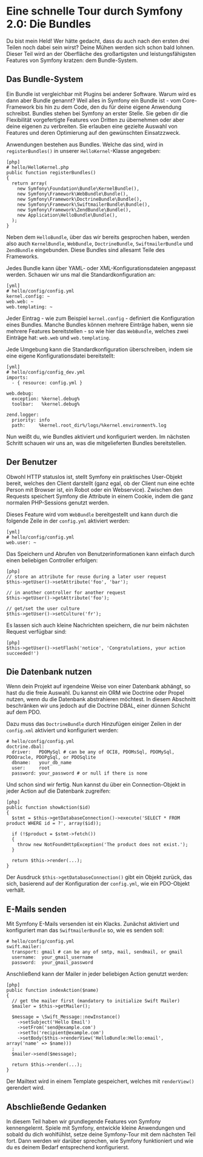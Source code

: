 Eine schnelle Tour durch Symfony 2.0: Die Bundles
=================================================

Du bist mein Held! Wer hätte gedacht, dass du auch nach den ersten drei Teilen
noch dabei sein wirst? Deine Mühen werden sich schon bald lohnen. Dieser Teil
wird an der Oberfläche des großartigsten und leistungsfähigsten Features von
Symfony kratzen: dem Bundle-System.

Das Bundle-System
-----------------

Ein Bundle ist vergleichbar mit Plugins bei anderer Software. Warum wird es
dann aber Bundle genannt? Weil alles in Symfony ein Bundle ist - vom
Core-Framework bis hin zu dem Code, den du für deine eigene Anwendung
schreibst. Bundles stehen bei Symfony an erster Stelle. Sie geben dir die
Flexibilität vorgefertigte Features von Dritten zu übernehmen oder aber deine
eigenen zu verbreiten. Sie erlauben eine gezielte Auswahl von Features und
deren Optimierung auf den gewünschten Einsatzzweck.

Anwendungen bestehen aus Bundles. Welche das sind, wird in `registerBundles()`
in unserer `HelloKernel`-Klasse angegeben:

    [php]
    # hello/HelloKernel.php
    public function registerBundles()
    {
      return array(
        new Symfony\Foundation\Bundle\KernelBundle(),
        new Symfony\Framework\WebBundle\Bundle(),
        new Symfony\Framework\DoctrineBundle\Bundle(),
        new Symfony\Framework\SwiftmailerBundle\Bundle(),
        new Symfony\Framework\ZendBundle\Bundle(),
        new Application\HelloBundle\Bundle(),
      );
    }

Neben dem `HelloBundle`, über das wir bereits gesprochen haben, werden also
auch `KernelBundle`, `WebBundle`, `DoctrineBundle`, `SwiftmailerBundle` und
`ZendBundle` eingebunden. Diese Bundles sind allesamt Teile des Frameworks.

Jedes Bundle kann über YAML- oder XML-Konfigurationsdateien angepasst werden.
Schauen wir uns mal die Standardkonfiguration an:

    [yml]
    # hello/config/config.yml
    kernel.config: ~
    web.web: ~
    web.templating: ~

Jeder Eintrag - wie zum Beispiel `kernel.config` - definiert die Konfiguration
eines Bundles. Manche Bundles können mehrere Einträge haben, wenn sie mehrere
Features bereitstellen - so wie hier das `WebBundle`, welches zwei Einträge
hat: `web.web` und `web.templating`.

Jede Umgebung kann die Standardkonfiguration überschreiben, indem sie eine
eigene Konfigurationsdatei bereitstellt:

    [yml]
    # hello/config/config_dev.yml
    imports:
      - { resource: config.yml }

    web.debug:
      exception: %kernel.debug%
      toolbar:   %kernel.debug%

    zend.logger:
      priority: info
      path:     %kernel.root_dir%/logs/%kernel.environment%.log

Nun weißt du, wie Bundles aktiviert und konfiguriert werden. Im nächsten
Schritt schauen wir uns an, was die mitgelieferten Bundles bereitstellen.

Der Benutzer
------------

Obwohl HTTP statuslos ist, stellt Symfony ein praktisches User-Objekt bereit,
welches den Client darstellt (ganz egal, ob der Client nun eine echte Person
mit Browser ist, ein Robot oder ein Webservice). Zwischen den Requests
speichert Symfony die Attribute in einem Cookie, indem die ganz normalen
PHP-Sessions genutzt werden.

Dieses Feature wird vom `WebBundle` bereitgestellt und kann durch die folgende
Zeile in der `config.yml` aktiviert werden:

    [yml]
    # hello/config/config.yml
    web.user: ~

Das Speichern und Abrufen von Benutzerinformationen kann einfach durch einen
beliebigen Controller erfolgen:

    [php]
    // store an attribute for reuse during a later user request
    $this->getUser()->setAttribute('foo', 'bar');

    // in another controller for another request
    $this->getUser()->getAttribute('foo');

    // get/set the user culture
    $this->getUser()->setCulture('fr');

Es lassen sich auch kleine Nachrichten speichern, die nur beim nächsten Request
verfügbar sind:

    [php]
    $this->getUser()->setFlash('notice', 'Congratulations, your action succeeded!')

Die Datenbank nutzen
--------------------

Wenn dein Projekt auf irgendeine Weise von einer Datenbank abhängt, so hast du
die freie Auswahl. Du kannst ein ORM wie Doctrine oder Propel nutzen, wenn du
die Datenbank abstrahieren möchtest. In diesem Abschnitt beschränken wir uns
jedoch auf die Doctrine DBAL, einer dünnen Schicht auf dem PDO.

Dazu muss das `DoctrineBundle` durch Hinzufügen einiger Zeilen in der
`config.xml` aktiviert und konfiguriert werden:

    # hello/config/config.yml
    doctrine.dbal:
      driver:   PDOMySql # can be any of OCI8, PDOMsSql, PDOMySql, PDOOracle, PDOPgSql, or PDOSqlite
      dbname:   your_db_name
      user:     root
      password: your_password # or null if there is none

Und schon sind wir fertig. Nun kannst du über ein Connection-Objekt in jeder
Action auf die Datenbank zugreifen:

    [php]
    public function showAction($id)
    {
      $stmt = $this->getDatabaseConnection()->execute('SELECT * FROM product WHERE id = ?', array($id));

      if (!$product = $stmt->fetch())
      {
        throw new NotFoundHttpException('The product does not exist.');
      }

      return $this->render(...);
    }

Der Ausdruck `$this->getDatabaseConnection()` gibt ein Objekt zurück, das sich,
basierend auf der Konfiguration der `config.yml`, wie ein PDO-Objekt verhält.

E-Mails senden
--------------

Mit Symfony E-Mails versenden ist ein Klacks. Zunächst aktiviert und
konfiguriert man das `SwiftmailerBundle` so, wie es senden soll:

    # hello/config/config.yml
    swift.mailer:
      transport: gmail # can be any of smtp, mail, sendmail, or gmail
      username:  your_gmail_username
      password:  your_gmail_password

Anschließend kann der Mailer in jeder beliebigen Action genutzt werden:

    [php]
    public function indexAction($name)
    {
      // get the mailer first (mandatory to initialize Swift Mailer)
      $mailer = $this->getMailer();

      $message = \Swift_Message::newInstance()
        ->setSubject('Hello Email')
        ->setFrom('send@example.com')
        ->setTo('recipient@example.com')
        ->setBody($this->renderView('HelloBundle:Hello:email', array('name' => $name)))
      ;
      $mailer->send($message);

      return $this->render(...);
    }

Der Mailtext wird in einem Template gespeichert, welches mit `renderView()`
gerendert wird.

Abschließende Gedanken
----------------------

In diesem Teil haben wir grundlegende Features von Symfony kennengelernt.
Spiele mit Symfony, entwickle kleine Anwendungen und sobald du dich wohlfühlst,
setze deine Symfony-Tour mit dem nächsten Teil fort. Dann werden wir darüber
sprechen, wie Symfony funktioniert und wie du es deinem Bedarf entsprechend
konfigurierst.

